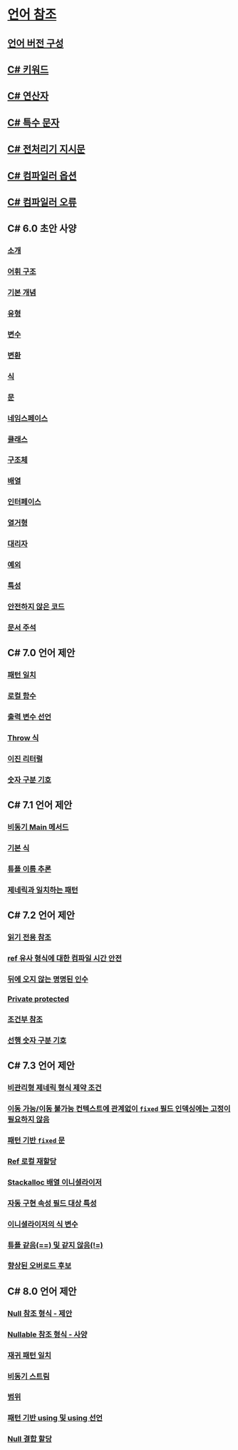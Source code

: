 # [언어 참조](index.md)
## [언어 버전 구성](configure-language-version.md)
## [C# 키워드](keywords/)
## [C# 연산자](operators/)
## [C# 특수 문자](tokens/)

## [C# 전처리기 지시문](preprocessor-directives/)
## [C# 컴파일러 옵션](compiler-options/)
## [C# 컴파일러 오류](compiler-messages/)
## C# 6.0 초안 사양
### [소개](../../../_csharplang/spec/introduction.md)
### [어휘 구조](../../../_csharplang/spec/lexical-structure.md)
### [기본 개념](../../../_csharplang/spec/basic-concepts.md)
### [유형](../../../_csharplang/spec/types.md)
### [변수](../../../_csharplang/spec/variables.md)
### [변환](../../../_csharplang/spec/conversions.md)
### [식](../../../_csharplang/spec/expressions.md)
### [문](../../../_csharplang/spec/statements.md)
### [네임스페이스](../../../_csharplang/spec/namespaces.md)
### [클래스](../../../_csharplang/spec/classes.md)
### [구조체](../../../_csharplang/spec/structs.md)
### [배열](../../../_csharplang/spec/arrays.md)
### [인터페이스](../../../_csharplang/spec/interfaces.md)
### [열거형](../../../_csharplang/spec/enums.md)
### [대리자](../../../_csharplang/spec/delegates.md)
### [예외](../../../_csharplang/spec/exceptions.md)
### [특성](../../../_csharplang/spec/attributes.md)
### [안전하지 않은 코드](../../../_csharplang/spec/unsafe-code.md)
### [문서 주석](../../../_csharplang/spec/documentation-comments.md)
## C# 7.0 언어 제안
### [패턴 일치](../../../_csharplang/proposals/csharp-7.0/pattern-matching.md)
### [로컬 함수](../../../_csharplang/proposals/csharp-7.0/local-functions.md)
### [출력 변수 선언](../../../_csharplang/proposals/csharp-7.0/out-var.md)
### [Throw 식](../../../_csharplang/proposals/csharp-7.0/throw-expression.md)
### [이진 리터럴](../../../_csharplang/proposals/csharp-7.0/binary-literals.md)
### [숫자 구분 기호](../../../_csharplang/proposals/csharp-7.0/digit-separators.md)
## C# 7.1 언어 제안
### [비동기 Main 메서드](../../../_csharplang/proposals/csharp-7.1/async-main.md)
### [기본 식](../../../_csharplang/proposals/csharp-7.1/target-typed-default.md)
### [튜플 이름 추론](../../../_csharplang/proposals/csharp-7.1/infer-tuple-names.md)
### [제네릭과 일치하는 패턴](../../../_csharplang/proposals/csharp-7.1/generics-pattern-match.md)
## C# 7.2 언어 제안
### [읽기 전용 참조](../../../_csharplang/proposals/csharp-7.2/readonly-ref.md)
### [ref 유사 형식에 대한 컴파일 시간 안전](../../../_csharplang/proposals/csharp-7.2/span-safety.md)
### [뒤에 오지 않는 명명된 인수](../../../_csharplang/proposals/csharp-7.2/non-trailing-named-arguments.md)
### [Private protected](../../../_csharplang/proposals/csharp-7.2/private-protected.md)
### [조건부 참조](../../../_csharplang/proposals/csharp-7.2/conditional-ref.md)
### [선행 숫자 구분 기호](../../../_csharplang/proposals/csharp-7.2/leading-separator.md)
## C# 7.3 언어 제안
### [비관리형 제네릭 형식 제약 조건](../../../_csharplang/proposals/csharp-7.3/blittable.md)
### [이동 가능/이동 불가능 컨텍스트에 관계없이 `fixed` 필드 인덱싱에는 고정이 필요하지 않음](../../../_csharplang/proposals/csharp-7.3/indexing-movable-fixed-fields.md)
### [패턴 기반 `fixed` 문](../../../_csharplang/proposals/csharp-7.3/pattern-based-fixed.md)
### [Ref 로컬 재할당](../../../_csharplang/proposals/csharp-7.3/ref-local-reassignment.md)
### [Stackalloc 배열 이니셜라이저](../../../_csharplang/proposals/csharp-7.3/stackalloc-array-initializers.md)
### [자동 구현 속성 필드 대상 특성](../../../_csharplang/proposals/csharp-7.3/auto-prop-field-attrs.md)
### [이니셜라이저의 식 변수](../../../_csharplang/proposals/csharp-7.3/expression-variables-in-initializers.md)
### [튜플 같음(==) 및 같지 않음(!=)](../../../_csharplang/proposals/csharp-7.3/tuple-equality.md)
### [향상된 오버로드 후보](../../../_csharplang/proposals/csharp-7.3/improved-overload-candidates.md)
## C# 8.0 언어 제안
### [Null 참조 형식 - 제안](../../../_csharplang/proposals/csharp-8.0/nullable-reference-types.md)
### [Nullable 참조 형식 - 사양](../../../_csharplang/proposals/csharp-8.0/nullable-reference-types-specification.md)
### [재귀 패턴 일치](../../../_csharplang/proposals/csharp-8.0/patterns.md)
### [비동기 스트림](../../../_csharplang/proposals/csharp-8.0/async-streams.md)
### [범위](../../../_csharplang/proposals/csharp-8.0/ranges.md)
### [패턴 기반 using 및 using 선언](../../../_csharplang/proposals/csharp-8.0/using.md)
### [Null 결합 할당](../../../_csharplang/proposals/csharp-8.0/null-coalescing-assignment.md)

